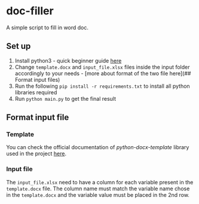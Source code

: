 # doc-filler

A simple script to fill in word doc.

## Set up 
1. Install python3 - quick beginner guide [here](https://wiki.python.org/moin/BeginnersGuide/Download)
2. Change  `template.docx` and `input_file.xlsx` files inside the input folder accordingly to your needs - [more about format of the two file here](## Format input files)
3. Run the following `pip install -r requirements.txt` to install all python libraries required 
4. Run `python main.py` to get the final result 

## Format input file
### Template
You can check the official documentation of *python-docx-template* library used in the project [here](https://docxtpl.readthedocs.io/en/latest/). 

### Input file
The `input_file.xlsx` need to have a column for each variable present in the `template.docx` file. 
The column name must match the variable name chose in the `template.docx` and the variable value must be placed in the 2nd row.
